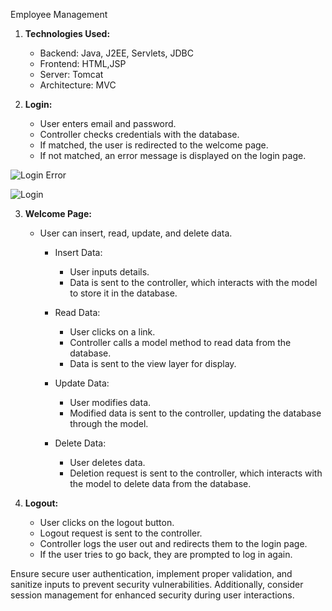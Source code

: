 Employee Management

1. **Technologies Used:**
   - Backend: Java, J2EE, Servlets, JDBC
   - Frontend: HTML,JSP
   - Server: Tomcat
   - Architecture: MVC
  







2. **Login:**
   - User enters email and password.
   - Controller checks credentials with the database.
   - If matched, the user is redirected to the welcome page.
   - If not matched, an error message is displayed on the login page.
  
![Login Error](https://github.com/pk3483899/Employmee-Management/assets/78607856/0a0eec2e-1f0c-4f2d-a6d5-cb1043b02a17)

![Login](https://github.com/pk3483899/Employmee-Management/assets/78607856/963af4ea-b305-40ac-b9aa-f19c380be1f0)





3. **Welcome Page:**
   - User can insert, read, update, and delete data.
  







     - Insert Data:
       - User inputs details.
       - Data is sent to the controller, which interacts with the model to store it in the database.




       
     - Read Data:
       - User clicks on a link.
       - Controller calls a model method to read data from the database.
       - Data is sent to the view layer for display.
     - Update Data:
       - User modifies data.
       - Modified data is sent to the controller, updating the database through the model.
     - Delete Data:
       - User deletes data.
       - Deletion request is sent to the controller, which interacts with the model to delete data from the database.

4. **Logout:**
   - User clicks on the logout button.
   - Logout request is sent to the controller.
   - Controller logs the user out and redirects them to the login page.
   - If the user tries to go back, they are prompted to log in again.



Ensure secure user authentication, implement proper validation, and sanitize inputs to prevent security vulnerabilities. Additionally, consider session management for enhanced security during user interactions.
